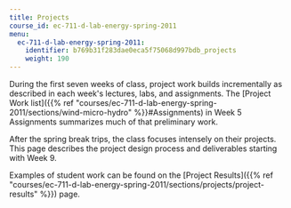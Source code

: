 ```yaml
---
title: Projects
course_id: ec-711-d-lab-energy-spring-2011
menu:
  ec-711-d-lab-energy-spring-2011:
    identifier: b769b31f283dae0eca5f75068d997bdb_projects
    weight: 190
---
```

During the first seven weeks of class, project work builds incrementally as described in each week's lectures, labs, and assignments. The [Project Work list]({{% ref "courses/ec-711-d-lab-energy-spring-2011/sections/wind-micro-hydro" %}}#Assignments) in Week 5 Assignments summarizes much of that preliminary work.

After the spring break trips, the class focuses intensely on their projects. This page describes the project design process and deliverables starting with Week 9.

Examples of student work can be found on the [Project Results]({{% ref "courses/ec-711-d-lab-energy-spring-2011/sections/projects/project-results" %}}) page.